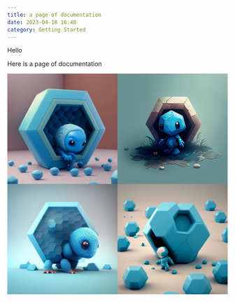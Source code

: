 ```yaml
---
title: a page of documentation
date: 2023-04-18 16:40
category: Getting Started
---
```

H﻿ello

H﻿ere is a page of documentation



![](/assets/images/uploads/midjourney-litte-lost-blue-hexagon.jpg)